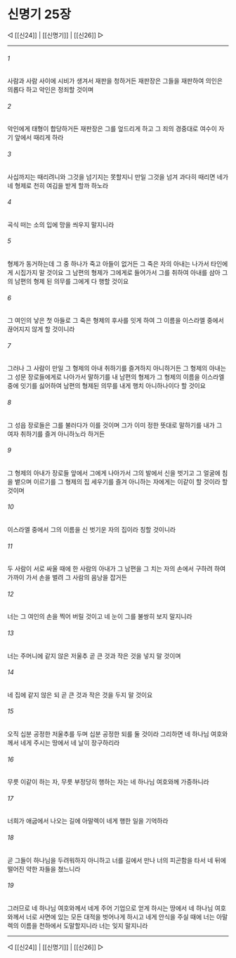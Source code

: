 # 신명기 25장

◁ [[신24]] | [[신명기]] | [[신26]] ▷
***

###### 1
사람과 사람 사이에 시비가 생겨서 재판을 청하거든 재판장은 그들을 재판하여 의인은 의롭다 하고 악인은 정죄할 것이며

###### 2
악인에게 태형이 합당하거든 재판장은 그를 엎드리게 하고 그 죄의 경중대로 여수이 자기 앞에서 때리게 하라

###### 3
사십까지는 때리려니와 그것을 넘기지는 못할지니 만일 그것을 넘겨 과다히 때리면 네가 네 형제로 천히 여김을 받게 할까 하노라

###### 4
곡식 떠는 소의 입에 망을 씌우지 말지니라

###### 5
형제가 동거하는데 그 중 하나가 죽고 아들이 없거든 그 죽은 자의 아내는 나가서 타인에게 시집가지 말 것이요 그 남편의 형제가 그에게로 들어가서 그를 취하여 아내를 삼아 그의 남편의 형제 된 의무를 그에게 다 행할 것이요

###### 6
그 여인의 낳은 첫 아들로 그 죽은 형제의 후사를 잇게 하여 그 이름을 이스라엘 중에서 끊어지지 않게 할 것이니라

###### 7
그러나 그 사람이 만일 그 형제의 아내 취하기를 즐겨하지 아니하거든 그 형제의 아내는 그 성문 장로들에게로 나아가서 말하기를 내 남편의 형제가 그 형제의 이름을 이스라엘 중에 잇기를 싫어하여 남편의 형제된 의무를 내게 행치 아니하나이다 할 것이요

###### 8
그 성읍 장로들은 그를 불러다가 이를 것이며 그가 이미 정한 뜻대로 말하기를 내가 그 여자 취하기를 즐겨 아니하노라 하거든

###### 9
그 형제의 아내가 장로들 앞에서 그에게 나아가서 그의 발에서 신을 벗기고 그 얼굴에 침을 뱉으며 이르기를 그 형제의 집 세우기를 즐겨 아니하는 자에게는 이같이 할 것이라 할 것이며

###### 10
이스라엘 중에서 그의 이름을 신 벗기운 자의 집이라 칭할 것이니라

###### 11
두 사람이 서로 싸울 때에 한 사람의 아내가 그 남편을 그 치는 자의 손에서 구하려 하여 가까이 가서 손을 벌려 그 사람의 음낭을 잡거든

###### 12
너는 그 여인의 손을 찍어 버릴 것이고 네 눈이 그를 불쌍히 보지 말지니라

###### 13
너는 주머니에 같지 않은 저울추 곧 큰 것과 작은 것을 넣지 말 것이며

###### 14
네 집에 같지 않은 되 곧 큰 것과 작은 것을 두지 말 것이요

###### 15
오직 십분 공정한 저울추를 두며 십분 공정한 되를 둘 것이라 그리하면 네 하나님 여호와께서 네게 주시는 땅에서 네 날이 장구하리라

###### 16
무릇 이같이 하는 자, 무릇 부정당히 행하는 자는 네 하나님 여호와께 가증하니라

###### 17
너희가 애굽에서 나오는 길에 아말렉이 네게 행한 일을 기억하라

###### 18
곧 그들이 하나님을 두려워하지 아니하고 너를 길에서 만나 너의 피곤함을 타서 네 뒤에 떨어진 약한 자들을 쳤느니라

###### 19
그러므로 네 하나님 여호와께서 네게 주어 기업으로 얻게 하시는 땅에서 네 하나님 여호와께서 너로 사면에 있는 모든 대적을 벗어나게 하시고 네게 안식을 주실 때에 너는 아말렉의 이름을 천하에서 도말할지니라 너는 잊지 말지니라

***
◁ [[신24]] | [[신명기]] | [[신26]] ▷